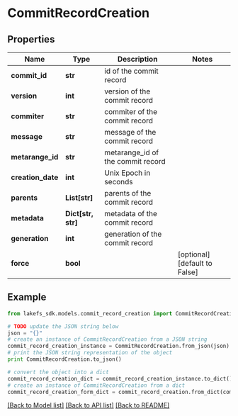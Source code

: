 # CommitRecordCreation


## Properties

Name | Type | Description | Notes
------------ | ------------- | ------------- | -------------
**commit_id** | **str** | id of the commit record | 
**version** | **int** | version of the commit record | 
**commiter** | **str** | commiter of the commit record | 
**message** | **str** | message of the commit record | 
**metarange_id** | **str** | metarange_id of the commit record | 
**creation_date** | **int** | Unix Epoch in seconds | 
**parents** | **List[str]** | parents of the commit record | 
**metadata** | **Dict[str, str]** | metadata of the commit record | 
**generation** | **int** | generation of the commit record | 
**force** | **bool** |  | [optional] [default to False]

## Example

```python
from lakefs_sdk.models.commit_record_creation import CommitRecordCreation

# TODO update the JSON string below
json = "{}"
# create an instance of CommitRecordCreation from a JSON string
commit_record_creation_instance = CommitRecordCreation.from_json(json)
# print the JSON string representation of the object
print CommitRecordCreation.to_json()

# convert the object into a dict
commit_record_creation_dict = commit_record_creation_instance.to_dict()
# create an instance of CommitRecordCreation from a dict
commit_record_creation_form_dict = commit_record_creation.from_dict(commit_record_creation_dict)
```
[[Back to Model list]](../README.md#documentation-for-models) [[Back to API list]](../README.md#documentation-for-api-endpoints) [[Back to README]](../README.md)


